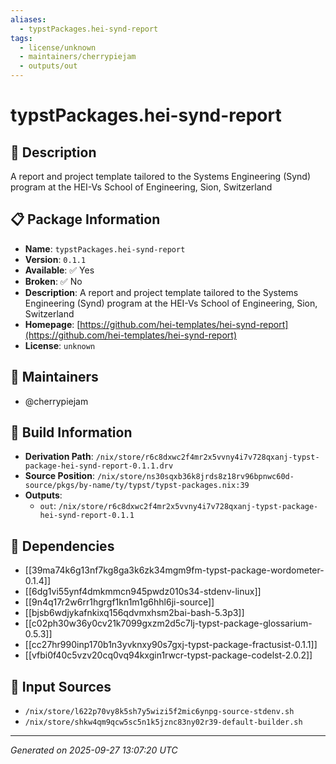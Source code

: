 ```yaml
---
aliases:
  - typstPackages.hei-synd-report
tags:
  - license/unknown
  - maintainers/cherrypiejam
  - outputs/out
---
```


# typstPackages.hei-synd-report

## 📝 Description

A report and project template tailored to the Systems Engineering (Synd) program at the HEI-Vs School of Engineering, Sion, Switzerland

## 📋 Package Information

- **Name**: `typstPackages.hei-synd-report`
- **Version**: `0.1.1`
- **Available**: ✅ Yes
- **Broken**: ✅ No
- **Description**: A report and project template tailored to the Systems Engineering (Synd) program at the HEI-Vs School of Engineering, Sion, Switzerland
- **Homepage**: [https://github.com/hei-templates/hei-synd-report](https://github.com/hei-templates/hei-synd-report)
- **License**: `unknown`
## 👥 Maintainers

- @cherrypiejam


## 🔧 Build Information

- **Derivation Path**: `/nix/store/r6c8dxwc2f4mr2x5vvny4i7v728qxanj-typst-package-hei-synd-report-0.1.1.drv`
- **Source Position**: `/nix/store/ns30sqxb36k8jrds8z18rv96bpnwc60d-source/pkgs/by-name/ty/typst/typst-packages.nix:39`
- **Outputs**:
  - `out`:  `/nix/store/r6c8dxwc2f4mr2x5vvny4i7v728qxanj-typst-package-hei-synd-report-0.1.1`

## 🔗 Dependencies

- [[39ma74k6g13nf7kg8ga3k6zk34mgm9fm-typst-package-wordometer-0.1.4]]
- [[6dg1vi55ynf4dmkmmcn945pwdz010s34-stdenv-linux]]
- [[9n4q17r2w6rr1hgrgf1kn1m1g6hhl6ji-source]]
- [[bjsb6wdjykafnkixq156qdvmxhsm2bai-bash-5.3p3]]
- [[c02ph30w36y0cv21k7099gxzm2d5c7lj-typst-package-glossarium-0.5.3]]
- [[cc27hr990inp170b1n3yvknxy90s7gxj-typst-package-fractusist-0.1.1]]
- [[vfbi0f40c5vzv20cq0vq94kxgin1rwcr-typst-package-codelst-2.0.2]]

## 📁 Input Sources

- `/nix/store/l622p70vy8k5sh7y5wizi5f2mic6ynpg-source-stdenv.sh`
- `/nix/store/shkw4qm9qcw5sc5n1k5jznc83ny02r39-default-builder.sh`

---
*Generated on 2025-09-27 13:07:20 UTC*
